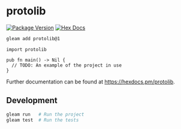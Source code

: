 # protolib

[![Package Version](https://img.shields.io/hexpm/v/protolib)](https://hex.pm/packages/protolib)
[![Hex Docs](https://img.shields.io/badge/hex-docs-ffaff3)](https://hexdocs.pm/protolib/)

```sh
gleam add protolib@1
```
```gleam
import protolib

pub fn main() -> Nil {
  // TODO: An example of the project in use
}
```

Further documentation can be found at <https://hexdocs.pm/protolib>.

## Development

```sh
gleam run   # Run the project
gleam test  # Run the tests
```
